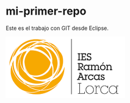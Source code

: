 # mi-primer-repo
Este es el trabajo con GIT desde Eclipse.



![Logo Arcas][img]


[img]: /Imagenes/LogoArcas.png
